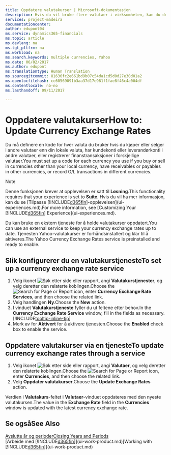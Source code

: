 ```yaml
---
title: Oppdatere valutakurser | Microsoft-dokumentasjon
description: Hvis du vil bruke flere valutaer i virksomheten, kan du definere en kode for hver valuta og bruke en ekstern valutakurstjeneste, for eksempel Yahoo.
services: project-madeira
documentationcenter: 
author: edupont04
ms.service: dynamics365-financials
ms.topic: article
ms.devlang: na
ms.tgt_pltfrm: na
ms.workload: na
ms.search.keywords: multiple currencies, Yahoo
ms.date: 06/02/2017
ms.author: edupont
ms.translationtype: Human Translation
ms.sourcegitcommit: 81636fc2e661bd9b07c54da1cd5d0d27e30d01a2
ms.openlocfilehash: cc60569091b3aa37d17e981f1fae8f46c4a004df
ms.contentlocale: nb-no
ms.lasthandoff: 09/11/2017

---
```

# <a name="how-to-update-currency-exchange-rates"></a><span data-ttu-id="d2ba0-103">Oppdatere valutakurser</span><span class="sxs-lookup"><span data-stu-id="d2ba0-103">How to: Update Currency Exchange Rates</span></span>
<span data-ttu-id="d2ba0-104">Du må definere en kode for hver valuta du bruker hvis du kjøper eller selger i andre valutaer enn din lokale valuta, har kundekonti eller leverandørkonti i andre valutaer, eller registrerer finanstransaksjoner i forskjellige valutaer.</span><span class="sxs-lookup"><span data-stu-id="d2ba0-104">You must set up a code for each currency you use if you buy or sell in currencies other than your local currency, have receivables or payables in other currencies, or record G/L transactions in different currencies.</span></span>  

> [!NOTE]  
>   <span data-ttu-id="d2ba0-105">Denne funksjonen krever at opplevelsen er satt til **Løsning**.</span><span class="sxs-lookup"><span data-stu-id="d2ba0-105">This functionality requires that your experience is set to **Suite**.</span></span> <span data-ttu-id="d2ba0-106">Hvis du vil ha mer informasjon, kan du se [Tilpasse [!INCLUDE[d365fin](includes/d365fin_md.md)]-opplevelsen](ui-experiences.md).</span><span class="sxs-lookup"><span data-stu-id="d2ba0-106">For more information, see [Customizing Your [!INCLUDE[d365fin](includes/d365fin_md.md)] Experience](ui-experiences.md).</span></span>

<span data-ttu-id="d2ba0-107">Du kan bruke en ekstern tjeneste for å holde valutakurser oppdatert.</span><span class="sxs-lookup"><span data-stu-id="d2ba0-107">You can use an external service to keep your currency exchange rates up to date.</span></span> <span data-ttu-id="d2ba0-108">Tjenesten Yahoo-valutakurser er forhåndsinstallert og klar til å aktiveres.</span><span class="sxs-lookup"><span data-stu-id="d2ba0-108">The Yahoo Currency Exchange Rates service is preinstalled and ready to enable.</span></span>

## <a name="to-set-up-a-currency-exchange-rate-service"></a><span data-ttu-id="d2ba0-109">Slik konfigurerer du en valutakurstjeneste</span><span class="sxs-lookup"><span data-stu-id="d2ba0-109">To set up a currency exchange rate service</span></span>
1. <span data-ttu-id="d2ba0-110">Velg ikonet ![Søk etter side eller rapport](media/ui-search/search_small.png "Ikonet Søk etter side eller rapport"), angi **Valutakurstjenester**, og velg deretter den relaterte koblingen.</span><span class="sxs-lookup"><span data-stu-id="d2ba0-110">Choose the ![Search for Page or Report](media/ui-search/search_small.png "Search for Page or Report icon") icon, enter **Currency Exchange Rate Services**, and then choose the related link.</span></span>
2. <span data-ttu-id="d2ba0-111">Velg handlingen **Ny**.</span><span class="sxs-lookup"><span data-stu-id="d2ba0-111">Choose the **New** action.</span></span>
3. <span data-ttu-id="d2ba0-112">I vinduet **Valutakurstjeneste** fyller du ut feltene etter behov.</span><span class="sxs-lookup"><span data-stu-id="d2ba0-112">In the **Currency Exchange Rate Service** window, fill in the fields as necessary.</span></span> [!INCLUDE[tooltip-inline-tip](includes/tooltip-inline-tip_md.md)]
4. <span data-ttu-id="d2ba0-113">Merk av for **Aktivert** for å aktivere tjenesten.</span><span class="sxs-lookup"><span data-stu-id="d2ba0-113">Choose the **Enabled** check box to enable the service.</span></span>

## <a name="to-update-currency-exchange-rates-through-a-service"></a><span data-ttu-id="d2ba0-114">Oppdatere valutakurser via en tjeneste</span><span class="sxs-lookup"><span data-stu-id="d2ba0-114">To update currency exchange rates through a service</span></span>
1. <span data-ttu-id="d2ba0-115">Velg ikonet ![Søk etter side eller rapport](media/ui-search/search_small.png "Ikonet Søk etter side eller rapport"), angi **Valutaer**, og velg deretter den relaterte koblingen.</span><span class="sxs-lookup"><span data-stu-id="d2ba0-115">Choose the ![Search for Page or Report](media/ui-search/search_small.png "Search for Page or Report icon") icon, enter **Currencies**, and then choose the related link.</span></span>
2. <span data-ttu-id="d2ba0-116">Velg **Oppdater valutakurser**.</span><span class="sxs-lookup"><span data-stu-id="d2ba0-116">Choose the **Update Exchange Rates** action.</span></span>

<span data-ttu-id="d2ba0-117">Verdien i **Valutakurs**-feltet i **Valutaer**-vinduet oppdateres med den nyeste valutakursen.</span><span class="sxs-lookup"><span data-stu-id="d2ba0-117">The value in the **Exchange Rate** field in the **Currencies** window is updated with the latest currency exchange rate.</span></span>

## <a name="see-also"></a><span data-ttu-id="d2ba0-118">Se også</span><span class="sxs-lookup"><span data-stu-id="d2ba0-118">See Also</span></span>
[<span data-ttu-id="d2ba0-119">Avslutte år og perioder</span><span class="sxs-lookup"><span data-stu-id="d2ba0-119">Closing Years and Periods</span></span>](year-close-years-periods.md)  
<span data-ttu-id="d2ba0-120">[Arbeide med [!INCLUDE[d365fin](includes/d365fin_md.md)]](ui-work-product.md)</span><span class="sxs-lookup"><span data-stu-id="d2ba0-120">[Working with [!INCLUDE[d365fin](includes/d365fin_md.md)]](ui-work-product.md)</span></span>

